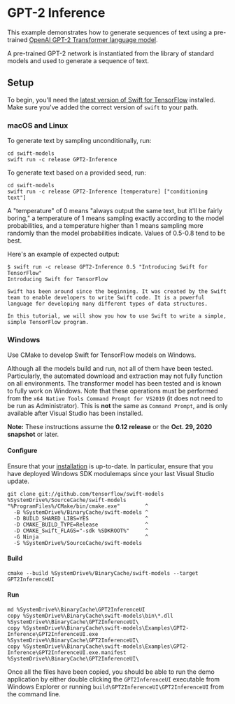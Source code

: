 # GPT-2 Inference

This example demonstrates how to generate sequences of text using a
pre-trained
[OpenAI GPT-2 Transformer language model](https://github.com/openai/gpt-2).

A pre-trained GPT-2 network is instantiated from the library of standard models
and used to generate a sequence of text.

## Setup

To begin, you'll need the [latest version of Swift for
TensorFlow](https://github.com/tensorflow/swift/blob/master/Installation.md)
installed. Make sure you've added the correct version of `swift` to your path.

### macOS and Linux

To generate text by sampling unconditionally, run:

```console
cd swift-models
swift run -c release GPT2-Inference
```

To generate text based on a provided seed, run:

```console
cd swift-models
swift run -c release GPT2-Inference [temperature] ["conditioning text"]
```

A "temperature" of 0 means "always output the same text, but it'll be fairly
boring," a temperature of 1 means sampling exactly according to the model
probabilities, and a temperature higher than 1 means sampling more randomly
than the model probabilities indicate. Values of 0.5-0.8 tend to be best.

Here's an example of expected output:

```console
$ swift run -c release GPT2-Inference 0.5 "Introducing Swift for TensorFlow"
Introducing Swift for TensorFlow

Swift has been around since the beginning. It was created by the Swift team to enable developers to write Swift code. It is a powerful language for developing many different types of data structures.

In this tutorial, we will show you how to use Swift to write a simple, simple TensorFlow program.
```

### Windows

Use CMake to develop Swift for TensorFlow models on Windows.

Although all the models build and run, not all of them have been tested.  Particularly, the automated download and extraction may not fully function on all environments.  The transformer model has been tested and is known to fully work on Windows.  Note that these operations must be performed from the `x64 Native Tools Command Prompt for VS2019` (it does not need to be run as Administrator).  This is **not** the same as `Command Prompt`, and is only available after Visual Studio has been installed.

**Note:** These instructions assume the **0.12 release** or the **Oct. 29, 2020 snapshot** or later.

#### Configure

Ensure that your
[installation](https://github.com/tensorflow/swift/blob/master/Installation.md#installation-2)
is up-to-date. In particular, ensure that you have deployed Windows SDK
modulemaps since your last Visual Studio update.

```console
git clone git://github.com/tensorflow/swift-models %SystemDrive%/SourceCache/swift-models
"%ProgramFiles%/CMake/bin/cmake.exe"        ^
  -B %SystemDrive%/BinaryCache/swift-models ^
  -D BUILD_SHARED_LIBS=YES                  ^
  -D CMAKE_BUILD_TYPE=Release               ^
  -D CMAKE_Swift_FLAGS="-sdk %SDKROOT%"     ^
  -G Ninja                                  ^
  -S %SystemDrive%/SourceCache/swift-models
```

#### Build

```console
cmake --build %SystemDrive%/BinaryCache/swift-models --target GPT2InferenceUI
```

#### Run

```console
md %SystemDrive%\BinaryCache\GPT2InferenceUI
copy %SystemDrive%\BinaryCache\swift-models\bin\*.dll %SystemDrive%\BinaryCache\GPT2InferenceUI\
copy %SystemDrive%\BinaryCache\swift-models\Examples\GPT2-Inference\GPT2InferenceUI.exe %SystemDrive%\BinaryCache\GPT2InferenceUI\
copy %SystemDrive%\BinaryCache\swift-models\Examples\GPT2-Inference\GPT2InferenceUI.exe.manifest %SystemDrive%\BinaryCache\GPT2InferenceUI\
```

Once all the files have been copied, you should be able to run the demo
application by either double clicking the `GPT2InferenceUI` executable from
Windows Explorer or running `build\GPT2InferenceUI\GPT2InferenceUI` from the
command line.
